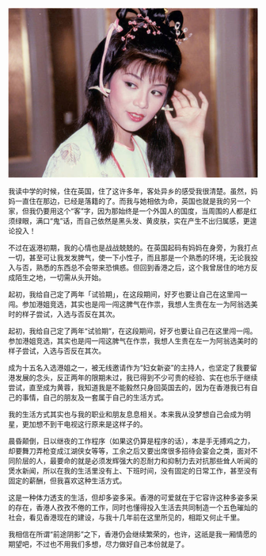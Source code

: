  <center>

![翁美玲](../../img/article/wo_de_ming_xing_sheng_xia.jpeg)

 </center>
 
我读中学的时候，住在英国，住了这许多年，客处异乡的感受我很清楚。虽然，妈妈一直住在那边，已经是落籍的了。而我与她相依为命，英国也就是我的另一个家，但我仍要用这个“客”字，因为那始终是一个外国人的国度，当周围的人都是红须绿眼，满口“鬼”话，而自己依然是黑头发、黄皮肤，实在产生不出归属感，更遑论投入！

不过在返港初期，我的心情也是战战兢兢的。在英国起码有妈妈在身旁，为我打点一切，甚至可让我发发脾气，使一下小性子，而且那是一个熟悉的环境，无论我投入与否，熟悉的东西总不会带来恐惧惑。但回到香港之后，这个我曾居住的地方反成陌生之地，一切需从头开始。

起初，我给自己定了两年「试验期」，在这段期间，好歹也要让自己在这里闯一闯。参加港姐竞选，其实也是闯一闯这脾气在作祟，我想人生贵在左一为阿翁选美时的样子尝试，入选与否反在其次。

起初，我给自己定了两年“试验期”，在这段期间，好歹也要让自己在这里闯一闯。参加港姐竞选，其实也是闯一闯这脾气在作祟，我想人生贵在左一为阿翁选美时的样子尝试，入选与否反在其次。

成为十五名入选港姐之一，被无线邀请作为“妇女新姿”的主持人，也坚定了我要留港发展的念头，反正两年的限期未过，我已得到不少可贵的经验、实在也乐于继续尝试，直至成为黄蓉，我知道我是不能毅然只身回英国去的，因为在香港我已有自己的事情，自己的朋友及一套属于自己的生活方式。

我的生活方式其实也与我的职业和朋友息息相关。本来我从没梦想自己会成为明星，更加想不到干电视这行原来是这样子的。

晨昏颠倒，日以继夜的工作程序（如果这仍算是程序的话），本是手无搏鸡之力，却要舞刀弄枪变成江湖侠女等等，工余之后又要出席很多招待会宴会之类，面对不同阶层的人，最要命的就是必须发辉强大的忍耐力和抑制力去对抗那些耸人听闻的煲水新闻，所以在我的生活里没有上、下班时间，没有固定的日常工作，甚至没有固定的薪酬，但我喜欢这种生活方式。

这是一种体力透支的生活，但却多姿多采。香港的可爱就在于它容许这种多姿多采的存在，香港人孜孜不倦的工作，同时也懂得投入生活去共同制造一个五色璀灿的社会，看见香港现在的建设，与我十几年前在这里所见的，相距又何止千里。

我相信在所谓“前途阴影”之下，香港仍会继续繁荣的，也许，这祇是我一厢情愿的期望吧，不过也不用我们多想，尽力做好自己本份就是了。